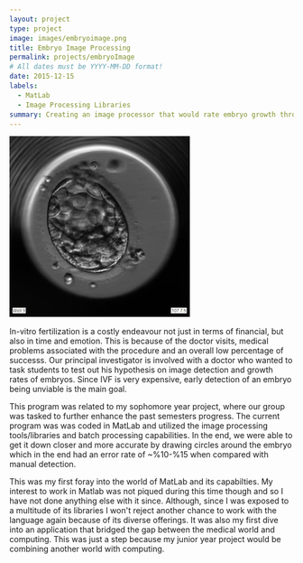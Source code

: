 ```yaml
---
layout: project
type: project
image: images/embryoimage.png
title: Embryo Image Processing
permalink: projects/embryoImage
# All dates must be YYYY-MM-DD format!
date: 2015-12-15
labels:
  - MatLab
  - Image Processing Libraries
summary: Creating an image processor that would rate embryo growth through in-vitro fertilization.
---
```


<img class="ui medium right floated rounded image" src="../images/embryoimage.png" alt="Picture of an embryo">

In-vitro fertilization is a costly endeavour not just in terms of financial, but also in time and emotion. This is because of the doctor visits, medical problems associated with the procedure and an overall low percentage of successs. Our principal investigator is involved with a doctor who wanted to task students to test out his hypothesis on image detection and growth rates of embryos. Since IVF is very expensive, early detection of an embryo being unviable is the main goal. 

This program was related to my sophomore year project, where our group was tasked to further enhance the past semesters progress. The current program was was coded in MatLab and utilized the image processing tools/libraries and batch processing capabilities. In the end, we were able to get it down closer and more accurate by drawing circles around the embryo which in the end had an error rate of ~%10-%15 when compared with manual detection. 

This was my first foray into the world of MatLab and its capabilties. My interest to work in Matlab was not piqued during this time though and so I have not done anything else with it since. Although, since I was exposed to a multitude of its libraries I won't reject another chance to work with the language again because of its diverse offerings. It was also my first dive into an application that bridged the gap between the medical world and computing. This was just a step because my junior year project would be combining another world with computing. 
